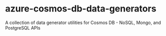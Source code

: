 # azure-cosmos-db-data-generators
A collection of data generator utilities for Cosmos DB - NoSQL, Mongo, and PostgreSQL APIs
